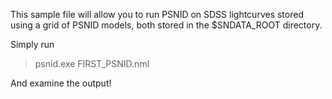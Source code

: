 This sample file will allow you to run PSNID on SDSS lightcurves
stored using a grid of PSNID models, both stored in the $SNDATA_ROOT directory.

Simply run

>psnid.exe FIRST_PSNID.nml

And examine the output!